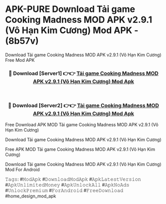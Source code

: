 # APK-PURE Download Tải game Cooking Madness MOD APK v2.9.1 (Vô Hạn Kim Cương) Mod APK - (8b57v)
Download Tải game Cooking Madness MOD APK v2.9.1 (Vô Hạn Kim Cương) Free Mod APK

<div align="center">
<h3>🔴 Download [Server1] 👉👉 <a href="https://apk-comot.site?title=Tải_game_Cooking_Madness_MOD_APK_v2.9.1_(Vô_Hạn_Kim_Cương)">Tải game Cooking Madness MOD APK v2.9.1 (Vô Hạn Kim Cương) Mod Apk</a></h3><br>

<h3>🔴 Download [Server2] 👉👉 <a href="https://apk-comot.site?title=Tải_game_Cooking_Madness_MOD_APK_v2.9.1_(Vô_Hạn_Kim_Cương)">Tải game Cooking Madness MOD APK v2.9.1 (Vô Hạn Kim Cương) Mod Apk</a></h3>
</div>


Free Download APK MOD Tải game Cooking Madness MOD APK v2.9.1 (Vô Hạn Kim Cương)

Download Tải game Cooking Madness MOD APK v2.9.1 (Vô Hạn Kim Cương) 

Free APK MOD Tải game Cooking Madness MOD APK v2.9.1 (Vô Hạn Kim Cương) 

Download Tải game Cooking Madness MOD APK v2.9.1 (Vô Hạn Kim Cương) Mod For Android

𝚃𝚊𝚐𝚜: #𝙼𝚘𝚍𝙰𝚙𝚔 #𝙳𝚘𝚠𝚗𝚕𝚘𝚊𝚍𝙼𝚘𝚍𝙰𝚙𝚔 #𝙰𝚙𝚔𝙻𝚊𝚝𝚎𝚜𝚝𝚅𝚎𝚛𝚜𝚒𝚘𝚗 #𝙰𝚙𝚔𝚄𝚗𝚕𝚒𝚖𝚒𝚝𝚎𝚍𝙼𝚘𝚗𝚎𝚢 #𝙰𝚙𝚔𝚄𝚗𝚕𝚘𝚌𝚔𝙰𝚕𝚕 #𝙰𝚙𝚔𝙽𝚘𝙰𝚍𝚜 #𝚄𝚗𝚕𝚘𝚌𝚔𝙿𝚛𝚎𝚖𝚒𝚞𝚖 #𝙵𝚘𝚛𝙰𝚗𝚍𝚛𝚘𝚒𝚍 #𝙵𝚛𝚎𝚎𝙳𝚘𝚠𝚗𝚕𝚘𝚊𝚍 #home_design_mod_apk